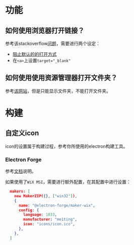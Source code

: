 # 功能
## 如何使用浏览器打开链接？

参考该stackoverflow[问题](https://stackoverflow.com/questions/32402327/how-can-i-force-external-links-from-browser-window-to-open-in-a-default-browser)，需要进行两个设定：

- [阻止默认的的打开方式](https://stackoverflow.com/a/67409223)
- 在`<a>`上设置`target="_blank"`

## 如何使用使用资源管理器打开文件夹？

参考[该网站](https://ourcodeworld.com/articles/read/208/how-to-show-and-focus-a-file-or-folder-in-the-file-explorer-of-the-os-with-electron-framework)，但是只能显示文件夹，不能打开文件夹。

# 构建
## 自定义icon

icon的设置属于构建过程，参考你所使用的electron构建工具。

### Electron Forge

参考[文档](https://www.electronforge.io/guides/create-and-add-icons)说明。

如果使用了`WiX MSI`，需要进行额外配置，在其配置中进行设置：

```json
  makers: [
    new MakerZIP({}, ["win32"]),
    {
      name: "@electron-forge/maker-wix",
      config: {
        language: 1033,
        manufacturer: "me1ting",
        icon: "icons/icon.ico",
      },
    },
  ]
```